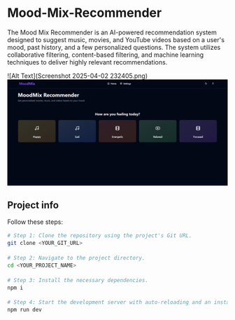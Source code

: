 # Mood-Mix-Recommender
The Mood Mix Recommender is an AI-powered recommendation system designed to suggest music, movies, and YouTube videos based on a user's mood, past history, and a few personalized questions. The system utilizes collaborative filtering, content-based filtering, and machine learning techniques to deliver highly relevant recommendations.


![Alt Text](Screenshot 2025-04-02 232405.png)
![Alt Text](https://github.com/vedkotadia/Mood-Mix-Recommender/blob/main/Screenshot%202025-04-02%20234930.png?raw=true)


## Project info


Follow these steps:

```sh
# Step 1: Clone the repository using the project's Git URL.
git clone <YOUR_GIT_URL>

# Step 2: Navigate to the project directory.
cd <YOUR_PROJECT_NAME>

# Step 3: Install the necessary dependencies.
npm i

# Step 4: Start the development server with auto-reloading and an instant preview.
npm run dev
```

